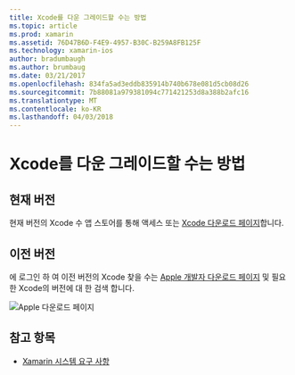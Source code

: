 ```yaml
---
title: Xcode를 다운 그레이드할 수는 방법
ms.topic: article
ms.prod: xamarin
ms.assetid: 76D47B6D-F4E9-4957-B30C-B259A8FB125F
ms.technology: xamarin-ios
author: bradumbaugh
ms.author: brumbaug
ms.date: 03/21/2017
ms.openlocfilehash: 834fa5ad3eddb835914b740b678e081d5cb08d26
ms.sourcegitcommit: 7b88081a979381094c771421253d8a388b2afc16
ms.translationtype: MT
ms.contentlocale: ko-KR
ms.lasthandoff: 04/03/2018
---
```

# <a name="how-can-i-downgrade-xcode"></a>Xcode를 다운 그레이드할 수는 방법

## <a name="current-version"></a>현재 버전

현재 버전의 Xcode 수 앱 스토어를 통해 액세스 또는 [Xcode 다운로드 페이지](https://developer.apple.com/xcode/downloads/)합니다.

## <a name="older-versions"></a>이전 버전

에 로그인 하 여 이전 버전의 Xcode 찾을 수는 [Apple 개발자 다운로드 페이지](https://developer.apple.com/downloads/) 및 필요한 Xcode의 버전에 대 한 검색 합니다.

![Apple 다운로드 페이지](http://content.screencast.com/users/Kent.Green/folders/Jing/media/4c5e2228-08a4-4d5a-af3b-7b66df741c6f/2015-06-11_1012.png "Apple 다운로드 페이지")

## <a name="see-also"></a>참고 항목
- [Xamarin 시스템 요구 사항](~/cross-platform/get-started/requirements.md)
